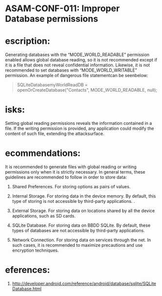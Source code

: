 
# ASAM-CONF-011: Improper Database permissions

#  escription:
Generating databases with the “MODE_WORLD_READABLE” permission enabled allows global database reading, so it is not recommended except if it is a file that does not reveal confidential information. Likewise, it is not recommended to set databases with “MODE_WORLD_WRITABLE” permission. An example of dangerous file statementcan be seenbelow:


> SQLiteDatabasemyWorldReadDB = openOrCreateDatabase("Contacts", MODE_WORLD_READABLE, null);

#  isks:
Setting global reading permissions reveals the information contained in a file. If the writing permission is provided, any application could modify the content of such file, extending the attacksurface.

#  ecommendations:
It is recommended to generate files with global reading or writing permissions only when it is strictly necessary. In general terms, these guidelines are recommended to follow in order to store data:


1. Shared Preferences. For storing options as pairs of values.

2. Internal Storage. For storing data in the device memory. By default, this type of storing is not accessible by third-party applications. .

3. External Storage. For storing data on locations shared by all the device applications, such as SD cards.

4. SQLite Database. For storing data on BBDD SQLite. By default, these types of databases are not accessible by third-party applications.

5. Network Connection. For storing data on services through the net. In such cases, it is recommended to maximize precautions and use encryption techniques.

#  eferences:
1. http://developer.android.com/reference/android/database/sqlite/SQLiteDatabase.html
